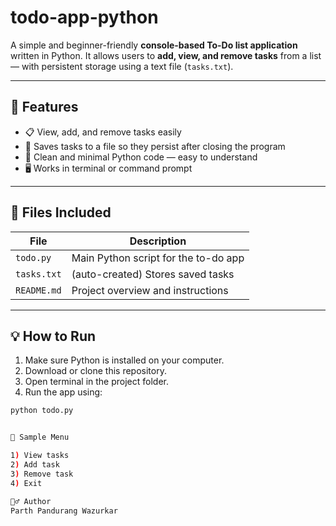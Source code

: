 # todo-app-python
A simple and beginner-friendly **console-based To-Do list application** written in Python. It allows users to **add, view, and remove tasks** from a list — with persistent storage using a text file (`tasks.txt`).

---

## 🚀 Features

- 📋 View, add, and remove tasks easily  
- 💾 Saves tasks to a file so they persist after closing the program  
- 🐍 Clean and minimal Python code — easy to understand  
- 🖥️ Works in terminal or command prompt  

---

## 📂 Files Included

| File       | Description                          |
|------------|--------------------------------------|
| `todo.py`  | Main Python script for the to-do app |
| `tasks.txt`| (auto-created) Stores saved tasks    |
| `README.md`| Project overview and instructions    |

---

## 💡 How to Run

1. Make sure Python is installed on your computer.
2. Download or clone this repository.
3. Open terminal in the project folder.
4. Run the app using:

```bash
python todo.py


🧪 Sample Menu

1) View tasks
2) Add task
3) Remove task
4) Exit

🙋‍♂️ Author
Parth Pandurang Wazurkar
